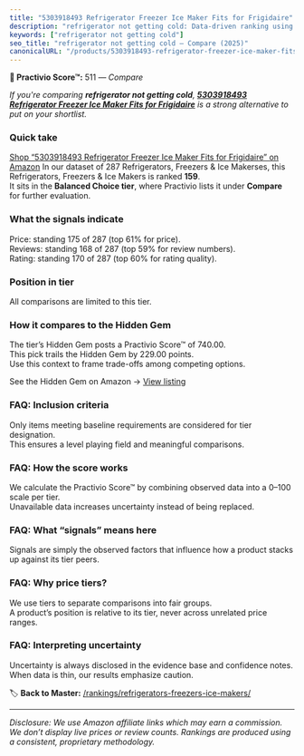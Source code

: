 ```yaml
---
title: "5303918493 Refrigerator Freezer Ice Maker Fits for Frigidaire"
description: "refrigerator not getting cold: Data-driven ranking using the Practivio Score™. Positioned by quality, value, demand, findability, momentum."
keywords: ["refrigerator not getting cold"]
seo_title: "refrigerator not getting cold — Compare (2025)"
canonicalURL: "/products/5303918493-refrigerator-freezer-ice-maker-fits-for-frigidaire-B0DJD27FJM/"
---
```


**🛒 Practivio Score™:** 511 — _Compare_


*If you're comparing **refrigerator not getting cold**, **[5303918493 Refrigerator Freezer Ice Maker Fits for Frigidaire](https://www.amazon.com/dp/B0DJD27FJM?tag=practivio-20)** is a strong alternative to put on your shortlist.*
### Quick take
[Shop “5303918493 Refrigerator Freezer Ice Maker Fits for Frigidaire” on Amazon](https://www.amazon.com/dp/B0DJD27FJM?tag=practivio-20)
In our dataset of 287 Refrigerators, Freezers & Ice Makerses, this Refrigerators, Freezers & Ice Makers is ranked **159**.  
It sits in the **Balanced Choice tier**, where Practivio lists it under **Compare** for further evaluation.

### What the signals indicate
Price: standing 175 of 287 (top 61% for price).  
Reviews: standing 168 of 287 (top 59% for review numbers).  
Rating: standing 170 of 287 (top 60% for rating quality).  

### Position in tier
All comparisons are limited to this tier.

### How it compares to the Hidden Gem
The tier’s Hidden Gem posts a Practivio Score™ of 740.00.  
This pick trails the Hidden Gem by 229.00 points.  
Use this context to frame trade-offs among competing options.  

See the Hidden Gem on Amazon → [View listing](https://www.amazon.com/dp/B07J1YVSNQ?tag=practivio-20)

### FAQ: Inclusion criteria
Only items meeting baseline requirements are considered for tier designation.  
This ensures a level playing field and meaningful comparisons.

### FAQ: How the score works
We calculate the Practivio Score™ by combining observed data into a 0–100 scale per tier.  
Unavailable data increases uncertainty instead of being replaced.

### FAQ: What “signals” means here
Signals are simply the observed factors that influence how a product stacks up against its tier peers.

### FAQ: Why price tiers?
We use tiers to separate comparisons into fair groups.  
A product’s position is relative to its tier, never across unrelated price ranges.

### FAQ: Interpreting uncertainty
Uncertainty is always disclosed in the evidence base and confidence notes.  
When data is thin, our results emphasize caution.

<!-- Missing template for Compare/CompareWithinPriceClass -->


🏷️ **Back to Master:** [/rankings/refrigerators-freezers-ice-makers/](/rankings/refrigerators-freezers-ice-makers/)

---
_Disclosure: We use Amazon affiliate links which may earn a commission. We don’t display live prices or review counts. Rankings are produced using a consistent, proprietary methodology._
